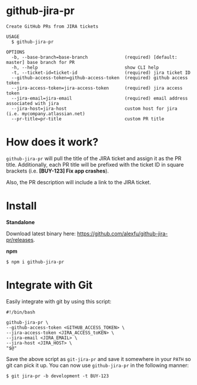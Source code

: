 github-jira-pr
========
```
Create GitHub PRs from JIRA tickets

USAGE
  $ github-jira-pr

OPTIONS
  -b, --base-branch=base-branch              (required) [default: master] base branch for PR
  -h, --help                                 show CLI help
  -t, --ticket-id=ticket-id                  (required) jira ticket ID
  --github-access-token=github-access-token  (required) github access token
  --jira-access-token=jira-access-token      (required) jira access token
  --jira-email=jira-email                    (required) email address associated with jira
  --jira-host=jira-host                      custom host for jira (i.e. mycompany.atlassian.net)
  --pr-title=pr-title                        custom PR title
```

# How does it work?

`github-jira-pr` will pull the title of the JIRA ticket and assign it as the PR title. Additionally, each PR title will be prefixed with the ticket ID in square brackets (i.e. **[BUY-123] Fix app crashes**).

Also, the PR description will include a link to the JIRA ticket.

# Install

**Standalone**

Download latest binary here: https://github.com/alexfu/github-jira-pr/releases.

**npm**
```
$ npm i github-jira-pr
```

# Integrate with Git
Easily integrate with git by using this script:

```
#!/bin/bash

github-jira-pr \
--github-access-token <GITHUB_ACCESS_TOKEN> \
--jira-access-token <JIRA_ACCESS_toKEN> \
--jira-email <JIRA_EMAIL> \
--jira-host <JIRA_HOST> \
"$@"
```

Save the above script as `git-jira-pr` and save it somewhere in your `PATH` so git can pick it up. You can now use `github-jira-pr` in the following manner:

```
$ git jira-pr -b development -t BUY-123
```

